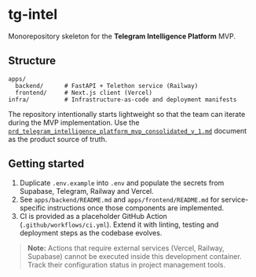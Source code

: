 # tg-intel

Monorepository skeleton for the **Telegram Intelligence Platform** MVP.

## Structure

```
apps/
  backend/      # FastAPI + Telethon service (Railway)
  frontend/     # Next.js client (Vercel)
infra/          # Infrastructure-as-code and deployment manifests
```

The repository intentionally starts lightweight so that the team can iterate during the MVP implementation. Use the [`prd_telegram_intelligence_platform_mvp_consolidated_v_1.md`](prd_telegram_intelligence_platform_mvp_consolidated_v_1.md) document as the product source of truth.

## Getting started

1. Duplicate `.env.example` into `.env` and populate the secrets from Supabase, Telegram, Railway and Vercel.
2. See `apps/backend/README.md` and `apps/frontend/README.md` for service-specific instructions once those components are implemented.
3. CI is provided as a placeholder GitHub Action (`.github/workflows/ci.yml`). Extend it with linting, testing and deployment steps as the codebase evolves.

> **Note:** Actions that require external services (Vercel, Railway, Supabase) cannot be executed inside this development container. Track their configuration status in project management tools.
